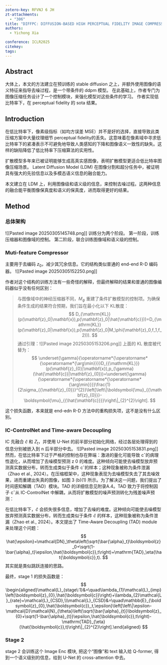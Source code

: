 ```yaml
---
zotero-key: RFVNJ 6 JH
zt-attachments:
  - "306"
title: "DIFFPC: DIFFUSION-BASED HIGH PERCEPTUAL FIDELITY IMAGE COMPRESSION WITH SEMANTIC REFINEMENT"
authors:
  - Yichong Xia

conference: ICLR2025
citekey:
tags:
---
```

## Abstract
大体上，本文的方法建立在预训练的 stable diffusion 之上，并额外使用图像的语义特征来指导去噪过程，是一个带条件的 ddpm 模型。
在此基础上，作者专门为图像压缩任务设计了一个控制模块，来强化模型对这些条件的学习。
作者实现低比特率下，在 perceptual fidelity 的 sota 结果。

## Introduction
在低比特率下，像素级指标（如均方误差 MSE）并不是好的选择，直接导致此类压缩方案中大量纹理细节 perceptual fidelity的丢失。这意味着在像素域中寻求低比特率下的紧凑表示不可避免地导致人类感知的下降和图像语义一致性的缺失。这样的缺陷降低了低比特率下压缩算法的实用性。

扩散模型多年来已被证明能够生成高真实感图像，表明扩散模型更适合低比特率图像压缩场景。
Latent Diffusion Model (LDM) 在图像分割和超分任务中，被证明具有强大的先验信息以及多模态语义信息的融合能力。

本文建立在 LDM 上，利用图像级和语义级的信息，来控制去噪过程。这两种信息的融合能平衡图像保真度和语义的保真度，进而取得更好的结果。

## Method
### 总体架构
![[Pasted image 20250305145748.png]]
训练分为两个阶段。
第一阶段，训练压缩器和图像域的控制。
第二阶段，联合训练图像域和语义级的控制。

### Muti-feature Compressor
主要用于去编码 $z_{0}$，减少其冗余信息。它的结构类似普通的 end-end R-D 编码器。
![[Pasted image 20250305152250.png]]

作者对这个结构的训练方法有一些奇怪的解释，但最终解释的结果和普通的图像编码器似乎没有任何区别：
> 与图像域中的神经压缩器不同，$M_{{\phi}}$ 重建了条件扩散模型的控制项。为确保条件生成的结果符合预期，我们旨在最小化以下 KL散度：
> $$
D_{\mathrm{KL}}(p(\mathbf{z}_0|\mathbf{x}),p(\mathbf{z}_0|\hat{\mathbf{c}}))=D_{\mathrm{KL}}(p(\mathbf{z}_0|\mathbf{x}),p(\mathbf{z}_0|M_\phi(\mathbf{z}_0,f_1,f_2))).
$$ 通过引理：![[Pasted image 20250305153206.png]]
上面的 KL 散度被代替为：
$$
\underset{\gamma}{\operatorname*{\operatorname*{\operatorname*{\arg\min}}}}D_{{\mathrm{KL}}}(p(\mathbf{z}_{0}|\mathbf{x}),p_{\gamma}(\hat{\mathbf{c}}|\mathbf{z}_{0}))=\underset{\gamma}{\operatorname*{\operatorname*{\operatorname*{\arg\min}}}}\frac{1}{2\sigma_{{\mathbf{z}_{0}}}^{2}}\left[\left\|\boldsymbol{\mu}_{{\mathbf{z}_{0}}}-\boldsymbol{\mu}_{{\hat{\mathbf{c}}}}\right\|_{2}^{2}\right].
$$

这个损失函数，本来就是 end-edn R-D 方法中的重构损失项，这不是没有什么区别。

### IC-ControlNet and Time-aware Decoupling
IC 先融合 $\hat{c}$ 和 $Z_{t}$，并使用 U-Net 的前半部分初始化网络，经过各层处理得到的信息分别被嵌入到 n 后半部分中去。
![[Pasted image 20250305153831.png]]
然而，在低比特率下过于严格的控制也存在弊端：激进的量化可能导致 cˆ的病理性退化，从而增加了去噪模型预测 z 0 的难度。这种倾向可能使去噪模型放弃预测真实数据分布，转而生成类似于条件 cˆ的样本；这种现象被称为条件泄漏（Zhao et al., 2024）。在压缩框架中，这种现象表现为去噪模型失去了其去噪效果，进而重建出失真的图像，如图 3 (b)(1) 所示。为了解决这一问题，我们提出了时间感知解耦（TAD）模块。TAD 的详细信息见附录A.4。TAD 致力于将控制因子 cˆ从 IC-ControlNet 中解耦，从而将扩散模型的噪声预测转化为残差噪声预测：

在低比特率下，$\hat{c}$ 会损失很多信息，增加了去噪的难度。这种倾向可能使去噪模型放弃预测真实数据分布，转而生成类似于条件 $\hat{c}$ 的样本，这种现象被称为条件泄漏（Zhao et al., 2024）。本文提出了 Time-Aware Decoupling (TAD) module 来处理这个问题：
$$
\hat{\epsilon}=\mathcal{DN}_\theta\left(\sqrt{\bar{\alpha}_t}\boldsymbol{z}_0+\sqrt{1-\bar{\alpha}_t}\epsilon,\hat{\boldsymbol{c}},t\right)+\mathrm{TAD}_\eta(\hat{\boldsymbol{c}},t).
$$
其实就是类似跳跃连接的思路。

最终，stage 1 的损失函数是：
$$
\begin{aligned}\mathcal{L}_{stage\:1}&=\quad\lambda_{1}\mathcal{L}_{imp}\left(\boldsymbol{z}_{0},\hat{\boldsymbol{c}}\right)+\lambda_{2}\mathcal{L}_{rate}+\mathcal{L}_{CSD},\\\mathcal{L}_{CSD}&=\quad\mathbb{E}_{\boldsymbol{z}_{0},\hat{\boldsymbol{c}},,t,\epsilon}\left[\left\|\epsilon-\mathcal{D}\mathcal{N}_{\theta}\left(\sqrt{\bar{\alpha}_{t}}\boldsymbol{z}_{0}+\sqrt{1-\bar{\alpha}_{t}}\epsilon,\hat{\boldsymbol{c}},t\right)-\mathrm{TAD}_{\eta}(\hat{\boldsymbol{c}},t)\right\|_{2}^{2}\right].\end{aligned}
$$

### Stage 2
stage 2 会训练这个 Image Enc 模块, 把这个“图像”和 text 输入给 Q-former, 得到一个语义级别的信息，给到 U-Net 的 cross-attention 中去。